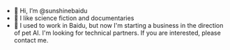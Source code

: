 - 👋 Hi, I’m @sunshinebaidu
- 👀 I like science fiction and documentaries
- 💞️ I used to work in Baidu, but now I'm starting a business in the direction of pet AI. I'm looking for technical partners. If you are interested, please contact me.
